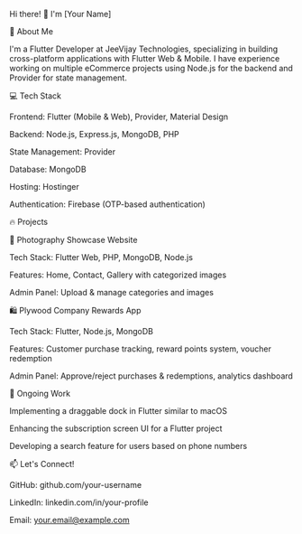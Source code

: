 Hi there! 👋 I'm [Your Name]

🚀 About Me

I'm a Flutter Developer at JeeVijay Technologies, specializing in building cross-platform applications with Flutter Web & Mobile. I have experience working on multiple eCommerce projects using Node.js for the backend and Provider for state management.

💻 Tech Stack

Frontend: Flutter (Mobile & Web), Provider, Material Design

Backend: Node.js, Express.js, MongoDB, PHP

State Management: Provider

Database: MongoDB

Hosting: Hostinger

Authentication: Firebase (OTP-based authentication)

🔥 Projects

📸 Photography Showcase Website

Tech Stack: Flutter Web, PHP, MongoDB, Node.js

Features: Home, Contact, Gallery with categorized images

Admin Panel: Upload & manage categories and images

🛍️ Plywood Company Rewards App

Tech Stack: Flutter, Node.js, MongoDB

Features: Customer purchase tracking, reward points system, voucher redemption

Admin Panel: Approve/reject purchases & redemptions, analytics dashboard

📌 Ongoing Work

Implementing a draggable dock in Flutter similar to macOS

Enhancing the subscription screen UI for a Flutter project

Developing a search feature for users based on phone numbers

📫 Let's Connect!

GitHub: github.com/your-username

LinkedIn: linkedin.com/in/your-profile

Email: your.email@example.com

